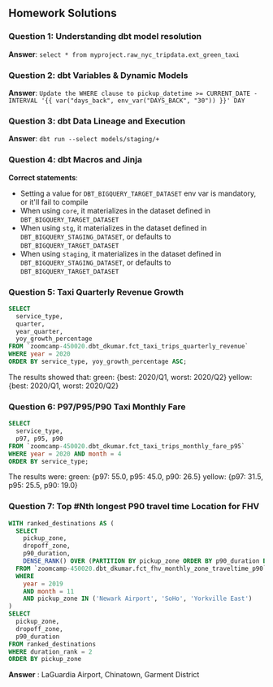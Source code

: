 
## Homework Solutions

### Question 1: Understanding dbt model resolution
**Answer**: `select * from myproject.raw_nyc_tripdata.ext_green_taxi`

### Question 2: dbt Variables & Dynamic Models
**Answer**: `Update the WHERE clause to pickup_datetime >= CURRENT_DATE - INTERVAL '{{ var("days_back", env_var("DAYS_BACK", "30")) }}' DAY`

### Question 3: dbt Data Lineage and Execution
**Answer**: `dbt run --select models/staging/+`

### Question 4: dbt Macros and Jinja
**Correct statements**:
- Setting a value for `DBT_BIGQUERY_TARGET_DATASET` env var is mandatory, or it'll fail to compile
- When using `core`, it materializes in the dataset defined in `DBT_BIGQUERY_TARGET_DATASET`
- When using `stg`, it materializes in the dataset defined in `DBT_BIGQUERY_STAGING_DATASET`, or defaults to `DBT_BIGQUERY_TARGET_DATASET`
- When using `staging`, it materializes in the dataset defined in `DBT_BIGQUERY_STAGING_DATASET`, or defaults to `DBT_BIGQUERY_TARGET_DATASET`


### Question 5: Taxi Quarterly Revenue Growth
```sql
SELECT 
  service_type,
  quarter,
  year_quarter,
  yoy_growth_percentage
FROM `zoomcamp-450020.dbt_dkumar.fct_taxi_trips_quarterly_revenue`
WHERE year = 2020
ORDER BY service_type, yoy_growth_percentage ASC;
```

The results showed that: green: {best: 2020/Q1, worst: 2020/Q2} yellow: {best: 2020/Q1, worst: 2020/Q2}

### Question 6: P97/P95/P90 Taxi Monthly Fare
```sql
SELECT 
  service_type,
  p97, p95, p90
FROM `zoomcamp-450020.dbt_dkumar.fct_taxi_trips_monthly_fare_p95`
WHERE year = 2020 AND month = 4
ORDER BY service_type;
```

The results were: green: {p97: 55.0, p95: 45.0, p90: 26.5} yellow: {p97: 31.5, p95: 25.5, p90: 19.0}

### Question 7: Top #Nth longest P90 travel time Location for FHV
```sql
WITH ranked_destinations AS (
  SELECT
    pickup_zone,
    dropoff_zone,
    p90_duration,
    DENSE_RANK() OVER (PARTITION BY pickup_zone ORDER BY p90_duration DESC) AS duration_rank
  FROM `zoomcamp-450020.dbt_dkumar.fct_fhv_monthly_zone_traveltime_p90`
  WHERE 
    year = 2019 
    AND month = 11
    AND pickup_zone IN ('Newark Airport', 'SoHo', 'Yorkville East')
)
SELECT
  pickup_zone,
  dropoff_zone,
  p90_duration
FROM ranked_destinations
WHERE duration_rank = 2
ORDER BY pickup_zone
```
**Answer** : LaGuardia Airport, Chinatown, Garment District